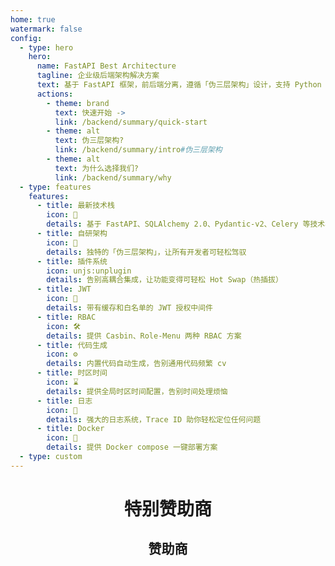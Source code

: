 ```yaml
---
home: true
watermark: false
config:
  - type: hero
    hero:
      name: FastAPI Best Architecture
      tagline: 企业级后端架构解决方案
      text: 基于 FastAPI 框架，前后端分离，遵循「伪三层架构」设计，支持 Python 3.10+ 版本
      actions:
        - theme: brand
          text: 快速开始 ->
          link: /backend/summary/quick-start
        - theme: alt
          text: 伪三层架构?
          link: /backend/summary/intro#伪三层架构
        - theme: alt
          text: 为什么选择我们?
          link: /backend/summary/why
  - type: features
    features:
      - title: 最新技术栈
        icon: 🚀
        details: 基于 FastAPI、SQLAlchemy 2.0、Pydantic-v2、Celery 等技术栈
      - title: 自研架构
        icon: 🧠
        details: 独特的「伪三层架构」，让所有开发者可轻松驾驭
      - title: 插件系统
        icon: unjs:unplugin
        details: 告别高耦合集成，让功能变得可轻松 Hot Swap（热插拔）
      - title: JWT
        icon: 🔏
        details: 带有缓存和白名单的 JWT 授权中间件
      - title: RBAC
        icon: 🛠️
        details: 提供 Casbin、Role-Menu 两种 RBAC 方案
      - title: 代码生成
        icon: ⚙️
        details: 内置代码自动生成，告别通用代码频繁 cv
      - title: 时区时间
        icon: ⌛
        details: 提供全局时区时间配置，告别时间处理烦恼
      - title: 日志
        icon: 📝
        details: 强大的日志系统，Trace ID 助你轻松定位任何问题
      - title: Docker
        icon: 🐳
        details: 提供 Docker compose 一键部署方案
  - type: custom
---
```


<script setup lang="ts">
import { goldSponsors, generalSponsors } from '@source/.vuepress/data/sponsors'
</script>

<h1 v-if="goldSponsors.length" align="center">特别赞助商</h1>

<Swiper
v-if="goldSponsors.length"
:items="goldSponsors"
mode="broadcast"
:loop="false"
:height="212"
:slides-per-view="3"
:space-between="10"
mousewheel
/>

<h2 v-if="generalSponsors.length" align="center">赞助商</h2>

<Swiper
v-if="generalSponsors.length"
:items="generalSponsors"
mode="carousel"
:height="156"
:slides-per-view="4"
:space-between="10"
:speed="5000"
/>
